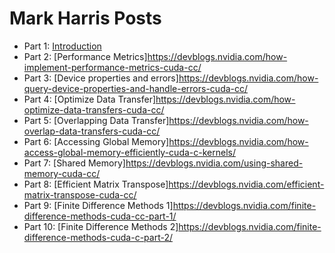 # Mark Harris Posts

- Part 1: [Introduction](https://devblogs.nvidia.com/easy-introduction-cuda-c-and-c/)
- Part 2: [Performance Metrics]https://devblogs.nvidia.com/how-implement-performance-metrics-cuda-cc/
- Part 3: [Device properties and errors]https://devblogs.nvidia.com/how-query-device-properties-and-handle-errors-cuda-cc/
- Part 4: [Optimize Data Transfer]https://devblogs.nvidia.com/how-optimize-data-transfers-cuda-cc/
- Part 5: [Overlapping Data Transfer]https://devblogs.nvidia.com/how-overlap-data-transfers-cuda-cc/
- Part 6: [Accessing Global Memory]https://devblogs.nvidia.com/how-access-global-memory-efficiently-cuda-c-kernels/
- Part 7: [Shared Memory]https://devblogs.nvidia.com/using-shared-memory-cuda-cc/
- Part 8: [Efficient Matrix Transpose]https://devblogs.nvidia.com/efficient-matrix-transpose-cuda-cc/
- Part 9: [Finite Difference Methods 1]https://devblogs.nvidia.com/finite-difference-methods-cuda-cc-part-1/
- Part 10: [Finite Difference Methods 2]https://devblogs.nvidia.com/finite-difference-methods-cuda-c-part-2/

